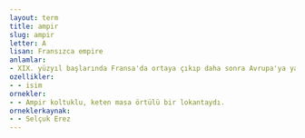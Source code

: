 ```yaml
---
layout: term
title: ampir
slug: ampir
letter: A
lisan: Fransızca empire
anlamlar:
- XIX. yüzyıl başlarında Fransa'da ortaya çıkıp daha sonra Avrupa'ya yayılmış olan yapı, mobilya, giyim vb.ne ait bir üslup
ozellikler:
- - isim
ornekler:
- - Ampir koltuklu, keten masa örtülü bir lokantaydı.
orneklerkaynak:
- - Selçuk Erez
---
```

